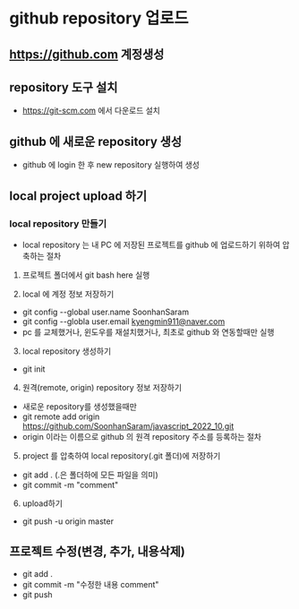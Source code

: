 # github repository 업로드

## https://github.com 계정생성
## repository 도구 설치
* https://git-scm.com 에서 다운로드 설치

## github 에 새로운 repository 생성
* github 에 login 한 후 new repository 실행하여 생성

## local project upload 하기 
### local repository 만들기
* local repository 는 내 PC 에 저장된 프로젝트를 github 에 업로드하기 위하여 압축하는 절차
1. 프로젝트 폴더에서 git bash here 실행

2. local 에 계정 정보 저장하기
* git config --global user.name SoonhanSaram
* git config --globla user.email kyengmin911@naver.com
* pc 를 교체했거나, 윈도우를 재설치했거나, 최초로 github 와 연동할때만 실행

3. local repository 생성하기
* git init 

4. 원격(remote, origin) repository 정보 저장하기
* 새로운 repository를 생성했을때만 
* git remote add origin https://github.com/SoonhanSaram/javascript_2022_10.git
* origin 이라는 이름으로 github 의 원격 repository 주소를 등록하는 절차

5. project 를 압축하여 local repository(.git 폴더)에 저장하기
* git add . (.은 폴더하에 모든 파일을 의미)
* git commit -m "comment" 

6. upload하기
* git push -u origin master 

## 프로젝트 수정(변경, 추가, 내용삭제)
* git add . 
* git commit -m "수정한 내용 comment"
* git push 